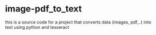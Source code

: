 # image-pdf_to_text
this is a source code for a project that converts data (images, pdf,..) into text using python and tesseract 
